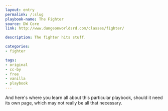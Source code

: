 ```yaml
---
layout: entry
permalink: /:slug
playbook-name: The Fighter
source: DW Core
link: http://www.dungeonworldsrd.com/classes/fighter/

description: The fighter hits stuff.

categories:
- fighter

tags:
- original
- cc-by
- free
- vanilla
- playbook
---
```


And here's where you learn all about this particular playbook, should it need its own page, which may not really be all that necessary.
